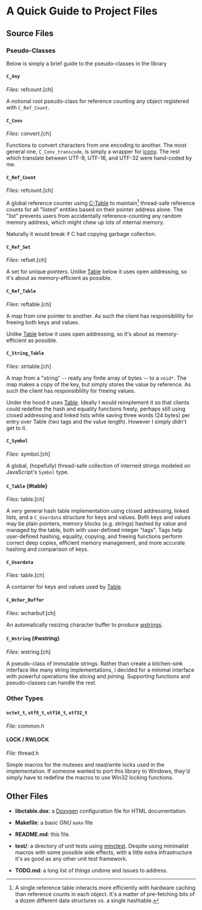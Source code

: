 # A Quick Guide to Project Files

## Source Files

### Pseudo-Classes

Below is simply a brief guide to the pseudo-classes in the library

#### `C_Any`

*Files:* refcount.[ch]

A notional root pseudo-class for reference counting any object registered
with `C_Ref_Count`.


#### `C_Conv`

*Files:* convert.[ch]

Functions to convert characters from one encoding to another.  The most general
one, `C_Conv_transcode`, is simply a wrapper for 
[iconv](https://www.gnu.org/software/libiconv/).  The rest which translate
between UTF-8, UTF-16, and UTF-32 were hand-coded by me.


#### `C_Ref_Count`

*Files:* refcount.[ch]

A global reference counter using [C-Table](#ctable) to maintain[^r] thread-safe 
reference counts for all "listed" entities based on their pointer address
alone.  The "list" prevents users from accidentally reference-counting any
random memory address, which might chew up lots of internal memory.

Naturally it would break if C had copying garbage collection.

[^r]: A single reference table interacts more efficiently with hardware caching
than reference counts in each object.  It's a matter of pre-fetching bits of
a dozen different data structures vs. a single hashtable.


#### `C_Ref_Set`

*Files:* refset.[ch]

A set for unique pointers.  Unlike [Table](#table) below it uses open
addressing, so it's about as memory-efficient as possible.


#### `C_Ref_Table`

*Files:* reftable.[ch]

A map from one pointer to another.  As such the client has responsiblility
for freeing both keys and values.

Unlike [Table](#table) below it uses open addressing, 
so it's about as memory-efficient as possible.


#### `C_String_Table`

*Files:* strtable.[ch]

A map from a "string" -- really any finite array of bytes -- to a `void*`.
The map makes a copy of the key, but simply stores the value by reference.
As such the client has responsiblility for freeing values.

Under the hood it uses [Table](#table).  Ideally I would reimplement it
so that clients could redefine the hash and equality functions freely,
perhaps still using closed addressing and linked lists while saving three
words (24 bytes) per entry over Table (two tags and the value length).
However I simply didn't get to it.


#### `C_Symbol`

*Files:* symbol.[ch]

A global, (hopefully) thread-safe collection of interned strings modeled
on JavaScript's `Symbol` type.


#### `C_Table` {#table}

*Files:* table.[ch]

A *very* general hash table implementation using closed addressing, linked
lists, and a `C_Userdata` structure for keys and values.  Both keys and
values may be plain pointers, memory blocks (e.g. strings) hashed by value
and managed by the table, both with user-defined integer "tags".  Tags help
user-defined hashing, equality, copying, and freeing functions perform
correct deep copies, efficient memory management, and more accurate hashing
and comparison of keys.


#### `C_Userdata`

*Files:* table.[ch]

A container for keys and values used by [Table](#table).


#### `C_Wchar_Buffer`

*Files:* wcharbuf.[ch]

An automatically resizing character buffer to produce [wstrings](#wstring).


#### `C_Wstring` {#wstring}

*Files:* wstring.[ch]

A pseudo-class of immutable strings.  Rather than create a kitchen-sink
interface like many string implementations, I decided for a minimal interface
with powerful operations like slicing and joining.  Supporting functions and
pseudo-classes can handle the rest.


### Other Types

#### `octet_t`, `utf8_t`, `utf16_t`, `utf32_t`

*File:* common.h


#### LOCK / RWLOCK

*File:* thread.h

Simple macros for the mutexes and read/write locks used in the implementation.
If someone wanted to port this library to Windows, they'd simply have to
redefine the macros to use Win32 locking functions.


## Other Files

- **libctable.dox**: a [Doxygen](https://www.doxygen.nl/) configuration file 
  for HTML documentation.

- **Makefile**: a basic GNU `make` file 

- **README.md**: this file.

- **test/**: a directory of unit tests using 
  [minctest](https://github.com/codeplea/minctest).
  Despite using minimalist macros with some possible side effects,
  with a little extra infrastructure it's as good as any other unit test
  framework.

- **TODO.md**: a long list of things undone and issues to address.

